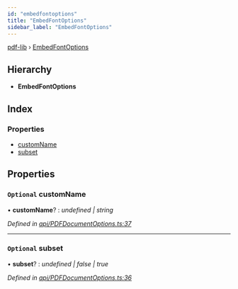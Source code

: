 ```yaml
---
id: "embedfontoptions"
title: "EmbedFontOptions"
sidebar_label: "EmbedFontOptions"
---
```


[pdf-lib](../index.md) › [EmbedFontOptions](embedfontoptions.md)

## Hierarchy

* **EmbedFontOptions**

## Index

### Properties

* [customName](embedfontoptions.md#optional-customname)
* [subset](embedfontoptions.md#optional-subset)

## Properties

### `Optional` customName

• **customName**? : *undefined | string*

*Defined in [api/PDFDocumentOptions.ts:37](https://github.com/Hopding/pdf-lib/blob/30d2aa2/src/api/PDFDocumentOptions.ts#L37)*

___

### `Optional` subset

• **subset**? : *undefined | false | true*

*Defined in [api/PDFDocumentOptions.ts:36](https://github.com/Hopding/pdf-lib/blob/30d2aa2/src/api/PDFDocumentOptions.ts#L36)*
